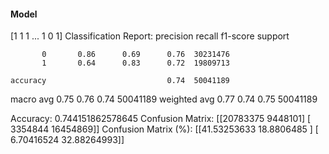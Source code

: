 #### Model
[1 1 1 ... 1 0 1]
Classification Report:
              precision    recall  f1-score   support

           0       0.86      0.69      0.76  30231476
           1       0.64      0.83      0.72  19809713

    accuracy                           0.74  50041189
   macro avg       0.75      0.76      0.74  50041189
weighted avg       0.77      0.74      0.75  50041189

Accuracy: 0.744151862578645
Confusion Matrix:
[[20783375  9448101]
 [ 3354844 16454869]]
Confusion Matrix (%):
[[41.53253633 18.8806485 ]
 [ 6.70416524 32.88264993]]
